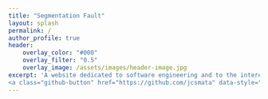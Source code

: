 ```yaml
---
title: "Segmentation Fault"
layout: splash
permalink: /
author_profile: true
header: 
    overlay_color: "#000"
    overlay_filter: "0.5"
    overlay_image: /assets/images/header-image.jpg
excerpt: 'A website dedicated to software engineering and to the interesting things I find noteworthy to share.<br /> <br /> {::nomarkdown}<a class="twitter-follow-button" href="https://twitter.com/joaomata" data-size="large" data-show-screen-name="false" data-show-count="true"></a> 
<a class="github-button" href="https://github.com/jcsmata" data-style="mega" data-count-href="/jcsmata/followers" data-count-api="/users/jcsmata#followers" data-count-aria-label="# followers on GitHub" aria-label="Follow @jcsmata on GitHub">Follow @jcsmata</a>{:/nomarkdown}'
---
```


<script async defer src="https://buttons.github.io/buttons.js"></script>

<script>window.twttr = (function(d, s, id) {
  var js, fjs = d.getElementsByTagName(s)[0],
    t = window.twttr || {};
  if (d.getElementById(id)) return t;
  js = d.createElement(s);
  js.id = id;
  js.src = "https://platform.twitter.com/widgets.js";
  fjs.parentNode.insertBefore(js, fjs);

  t._e = [];
  t.ready = function(f) {
    t._e.push(f);
  };

  return t;
}(document, "script", "twitter-wjs"));</script>

